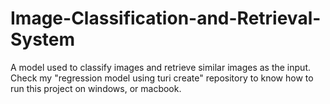# Image-Classification-and-Retrieval-System
A model used to classify images and retrieve similar images as the input.
Check my "regression model using turi create" repository to know how to run this project on windows, or macbook.
